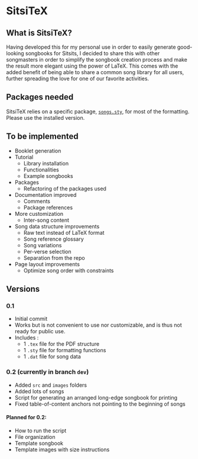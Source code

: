 # SitsiTeX
## What is SitsiTeX?
Having developed this for my personal use in order to easily generate good-looking songbooks for Sitsits, I decided to share this with other songmasters in order to simplify the songbook creation process and make the result more elegant using the power of LaTeX. This comes with the added benefit of being able to share a common song library for all users, further spreading the love for one of our favorite activities.
## Packages needed
SitsiTeX relies on a specific package, [`songs.sty`](http://songs.sourceforge.net/), for most of the formatting. Please use the installed version.
## To be implemented
* Booklet generation
* Tutorial
  * Library installation
  * Functionalities
  * Example songbooks
* Packages
  * Refactoring of the packages used
* Documentation improved
  * Comments
  * Package references
* More customization
  * Inter-song content
* Song data structure improvements
  * Raw text instead of LaTeX format
  * Song reference glossary
  * Song variations
  * Per-verse selection
  * Separation from the repo
* Page layout improvements
  * Optimize song order with constraints
## Versions
### 0.1
* Initial commit
* Works but is not convenient to use nor customizable, and is thus not ready for public use. 
* Includes :
  * 1 `.tex` file for the PDF structure
  * 1 `.sty` file for formatting functions
  * 1 `.dat` file for song data
### 0.2 (currently in branch `dev`)
* Added `src` and `images` folders
* Added lots of songs
* Script for generating an arranged long-edge songbook for printing
* Fixed table-of-content anchors not pointing to the beginning of songs
#### Planned for 0.2:
* How to run the script
* File organization
* Template songbook
* Template images with size instructions
